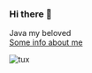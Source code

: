 ### Hi there 👋

Java my beloved <br/>
[Some info about me](https://jakub-swiniarski.github.io) 

![tux](https://github.com/PanPolePL/PanPolePL/assets/77209709/425a2f61-0dc0-4b1b-9e76-57a9a1eeb98c)
